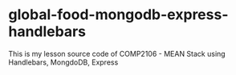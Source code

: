 # global-food-mongodb-express-handlebars
This is my lesson source code of COMP2106 - MEAN Stack using Handlebars, MongdoDB, Express
